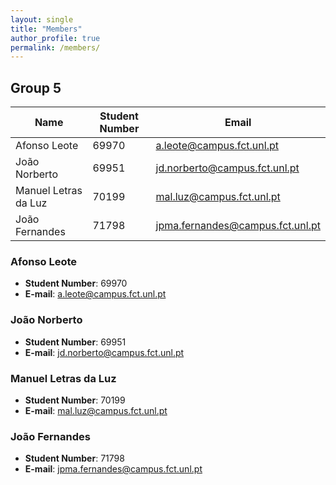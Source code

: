 ```yaml
---
layout: single
title: "Members"
author_profile: true
permalink: /members/
---
```

## Group 5

| Name                 | Student Number | Email                            |  
| ---------------------|----------------|----------------------------------|
| Afonso Leote         | 69970          | a.leote@campus.fct.unl.pt        |
| João Norberto        | 69951          | jd.norberto@campus.fct.unl.pt    |
| Manuel Letras da Luz | 70199          | mal.luz@campus.fct.unl.pt        |
| João Fernandes       | 71798          | jpma.fernandes@campus.fct.unl.pt |

### Afonso Leote
- **Student Number**: 69970
- **E-mail**: a.leote@campus.fct.unl.pt

### João Norberto
- **Student Number**: 69951
- **E-mail**: jd.norberto@campus.fct.unl.pt

### Manuel Letras da Luz
- **Student Number**: 70199
- **E-mail**: mal.luz@campus.fct.unl.pt

### João Fernandes
- **Student Number**: 71798
- **E-mail**: jpma.fernandes@campus.fct.unl.pt

